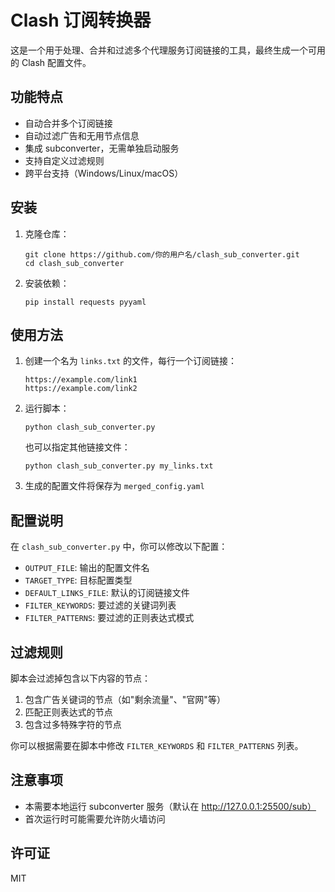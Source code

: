 # Clash 订阅转换器

这是一个用于处理、合并和过滤多个代理服务订阅链接的工具，最终生成一个可用的 Clash 配置文件。

## 功能特点

- 自动合并多个订阅链接
- 自动过滤广告和无用节点信息
- 集成 subconverter，无需单独启动服务
- 支持自定义过滤规则
- 跨平台支持（Windows/Linux/macOS）

## 安装

1. 克隆仓库：
   ```
   git clone https://github.com/你的用户名/clash_sub_converter.git
   cd clash_sub_converter
   ```

2. 安装依赖：
   ```
   pip install requests pyyaml
   ```

## 使用方法

1. 创建一个名为 `links.txt` 的文件，每行一个订阅链接：
   ```
   https://example.com/link1
   https://example.com/link2
   ```

2. 运行脚本：
   ```
   python clash_sub_converter.py
   ```

   也可以指定其他链接文件：
   ```
   python clash_sub_converter.py my_links.txt
   ```

3. 生成的配置文件将保存为 `merged_config.yaml`

## 配置说明

在 `clash_sub_converter.py` 中，你可以修改以下配置：

- `OUTPUT_FILE`: 输出的配置文件名
- `TARGET_TYPE`: 目标配置类型
- `DEFAULT_LINKS_FILE`: 默认的订阅链接文件
- `FILTER_KEYWORDS`: 要过滤的关键词列表
- `FILTER_PATTERNS`: 要过滤的正则表达式模式

## 过滤规则

脚本会过滤掉包含以下内容的节点：
1. 包含广告关键词的节点（如"剩余流量"、"官网"等）
2. 匹配正则表达式的节点
3. 包含过多特殊字符的节点

你可以根据需要在脚本中修改 `FILTER_KEYWORDS` 和 `FILTER_PATTERNS` 列表。

## 注意事项

- 本需要本地运行 subconverter 服务（默认在 http://127.0.0.1:25500/sub）
- 首次运行时可能需要允许防火墙访问

## 许可证

MIT 
